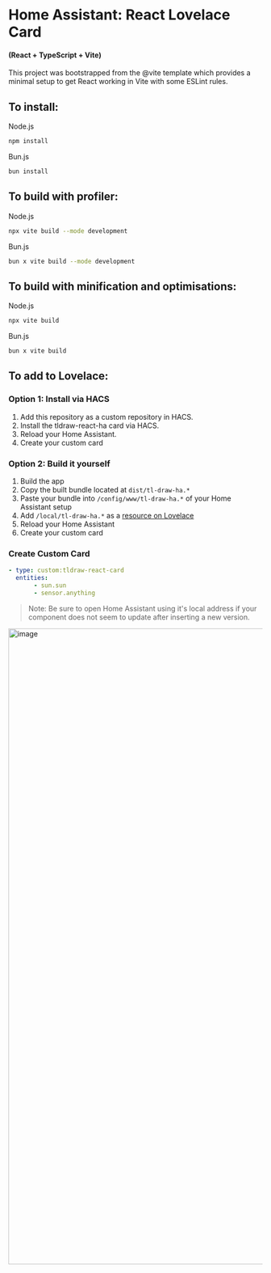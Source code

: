 # Home Assistant: React Lovelace Card
#### (React + TypeScript + Vite)

This project was bootstrapped from the @vite template which provides a minimal setup to get React working in Vite with some ESLint rules.

## To install:

Node.js
```bash
npm install
```

Bun.js
```bash
bun install
```

## To build with profiler:

Node.js
```bash
npx vite build --mode development
```

Bun.js
```bash
bun x vite build --mode development
```

## To build with minification and optimisations:

Node.js
```bash
npx vite build
```

Bun.js
```bash
bun x vite build
```

## To add to Lovelace:

### Option 1: Install via HACS
1. Add this repository as a custom repository in HACS.
2. Install the tldraw-react-ha card via HACS.
3. Reload your Home Assistant.
4. Create your custom card

### Option 2: Build it yourself
1. Build the app
2. Copy the built bundle located at `dist/tl-draw-ha.*`
3. Paste your bundle into `/config/www/tl-draw-ha.*` of your Home Assistant setup
4. Add `/local/tl-draw-ha.*` as a [resource on Lovelace](https://developers.home-assistant.io/docs/frontend/custom-ui/custom-card/#referencing-your-new-card)
5. Reload your Home Assistant
6. Create your custom card

### Create Custom Card
   ```yaml
   - type: custom:tldraw-react-card
     entities:
          - sun.sun
          - sensor.anything
   ```
   > Note: Be sure to open Home Assistant using it's local address if your component does not seem to update after inserting a new version.


<img width="1258" alt="image" src="https://github.com/user-attachments/assets/4ff43dfc-7210-4d7f-8443-c016daf811b8">
